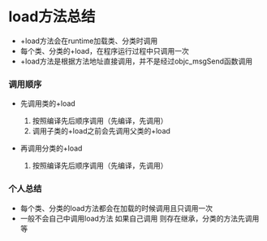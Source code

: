 #  load方法总结
- +load方法会在runtime加载类、分类时调用  
- 每个类、分类的+load，在程序运行过程中只调用一次
- +load方法是根据方法地址直接调用，并不是经过objc_msgSend函数调用 
### 调用顺序
- 先调用类的+load
    1. 按照编译先后顺序调用（先编译，先调用）
    2. 调用子类的+load之前会先调用父类的+load

- 再调用分类的+load
    1. 按照编译先后顺序调用（先编译，先调用）

### 个人总结
- 每个类、分类的load方法都会在加载的时候调用且只调用一次 
- 一般不会自己中调用load方法  如果自己调用 则存在继承，分类的方法先调用等

